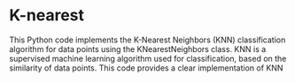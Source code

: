 # K-nearest
This Python code implements the K-Nearest Neighbors (KNN) classification algorithm for data points using the KNearestNeighbors class. KNN is a supervised machine learning algorithm used for classification, based on the similarity of data points. This code provides a clear implementation of KNN
